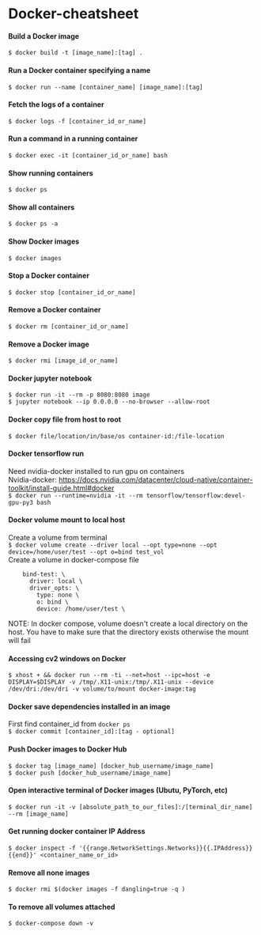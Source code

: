 # Docker-cheatsheet
#### Build a Docker image
`$ docker build -t [image_name]:[tag] .`
#### Run a Docker container specifying a name
`$ docker run --name [container_name] [image_name]:[tag]`
#### Fetch the logs of a container
`$ docker logs -f [container_id_or_name]`
#### Run a command in a running container
`$ docker exec -it [container_id_or_name] bash`
#### Show running containers
`$ docker ps`
#### Show all containers
`$ docker ps -a`
#### Show Docker images
`$ docker images`
#### Stop a Docker container
`$ docker stop [container_id_or_name]`
#### Remove a Docker container
`$ docker rm [container_id_or_name]`
#### Remove a Docker image
`$ docker rmi [image_id_or_name]`
#### Docker jupyter notebook
`$ docker run -it --rm -p 8080:8080 image` </br>
`$ jupyter notebook --ip 0.0.0.0 --no-browser --allow-root` </br>
#### Docker copy file from host to root
`$ docker file/location/in/base/os container-id:/file-location`</br>
#### Docker tensorflow run
Need nvidia-docker installed to run gpu on containers <br/>
Nvidia-docker: https://docs.nvidia.com/datacenter/cloud-native/container-toolkit/install-guide.html#docker <br/>
`$ docker run --runtime=nvidia -it --rm tensorflow/tensorflow:devel-gpu-py3 bash` <br/>
#### Docker volume mount to local host
Create a volume from terminal <br/>
`$ docker volume create --driver local --opt type=none --opt device=/home/user/test --opt o=bind test_vol` <br/> 
Create a volume in docker-compose file </br>
```volumes:
    bind-test: \
      driver: local \
      driver_opts: \
        type: none \
        o: bind \
        device: /home/user/test \
```

NOTE: In docker compose, volume doesn't create a local directory on the host. You have to make sure that the directory exists otherwise the mount will fail

#### Accessing cv2 windows on Docker
`$ xhost + && docker run --rm -ti --net=host --ipc=host -e DISPLAY=$DISPLAY -v /tmp/.X11-unix:/tmp/.X11-unix --device /dev/dri:/dev/dri -v volume/to/mount docker-image:tag`

#### Docker save dependencies installed in an image
First find container_id from `docker ps`  <br/>
`$ docker commit [container_id]:[tag - optional]` <br/>

#### Push Docker images to Docker Hub
`$ docker tag [image_name] [docker_hub_username/image_name]` <br/>
`$ docker push [docker_hub_username/image_name]` <br/>

#### Open interactive terminal of Docker images (Ubutu, PyTorch, etc)
`$ docker run -it -v [absolute_path_to_our_files]:/[terminal_dir_name] --rm [image_name]` <br/>

#### Get running docker container IP Address
`$ docker inspect -f '{{range.NetworkSettings.Networks}}{{.IPAddress}}{{end}}' <container_name_or_id>` <br/>

#### Remove all none images
`$ docker rmi $(docker images -f dangling=true -q )` <br/>

#### To remove all volumes attached
`$ docker-compose down -v` <br/>


